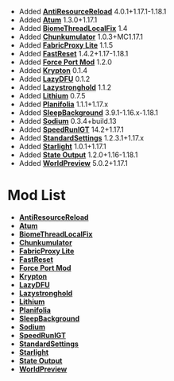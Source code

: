 - Added **[AntiResourceReload](https://github.com/Minecraft-Java-Edition-Speedrunning/antiresourcereload)** 4.0.1+1.17.1-1.18.1
- Added **[Atum](https://github.com/KingContaria/atum-rewrite)** 1.3.0+1.17.1
- Added **[BiomeThreadLocalFix](https://github.com/RedLime/BiomeThreadLocalFix)** 1.4
- Added **[Chunkumulator](https://github.com/DuncanRuns/Chunkumulator)** 1.0.3+MC1.17.1
- Added **[FabricProxy Lite](https://github.com/OKTW-Network/FabricProxy-Lite)** 1.1.5
- Added **[FastReset](https://github.com/KingContaria/FastReset)** 1.4.2+1.17-1.18.1
- Added **[Force Port Mod](https://github.com/DuncanRuns/Force-Port-Mod)** 1.2.0
- Added **[Krypton](https://github.com/astei/krypton)** 0.1.4
- Added **[LazyDFU](https://github.com/astei/lazydfu)** 0.1.2
- Added **[Lazystronghold](https://github.com/Gregor0410/LazyStronghold)** 1.1.2
- Added **[Lithium](https://github.com/CaffeineMC/lithium-fabric)** 0.7.5
- Added **[Planifolia](https://github.com/tildejustin/planifolia)** 1.1.1+1.17.x
- Added **[SleepBackground](https://github.com/RedLime/SleepBackground)** 3.9.1-1.16.x-1.18.1
- Added **[Sodium](https://github.com/Minecraft-Java-Edition-Speedrunning/sodium)** 0.3.4+build.13
- Added **[SpeedRunIGT](https://github.com/RedLime/SpeedRunIGT)** 14.2+1.17.1
- Added **[StandardSettings](https://github.com/KingContaria/StandardSettings)** 1.2.3.1+1.17.x
- Added **[Starlight](https://github.com/PaperMC/Starlight)** 1.0.1+1.17.1
- Added **[State Output](https://github.com/tildejustin/state-output)** 1.2.0+1.16-1.18.1
- Added **[WorldPreview](https://github.com/KingContaria/mcsr-worldpreview-1.16.1)** 5.0.2+1.17.1

# Mod List
- **[AntiResourceReload](https://github.com/Minecraft-Java-Edition-Speedrunning/antiresourcereload)**
- **[Atum](https://github.com/KingContaria/atum-rewrite)**
- **[BiomeThreadLocalFix](https://github.com/RedLime/BiomeThreadLocalFix)**
- **[Chunkumulator](https://github.com/DuncanRuns/Chunkumulator)**
- **[FabricProxy Lite](https://github.com/OKTW-Network/FabricProxy-Lite)**
- **[FastReset](https://github.com/KingContaria/FastReset)**
- **[Force Port Mod](https://github.com/DuncanRuns/Force-Port-Mod)**
- **[Krypton](https://github.com/astei/krypton)**
- **[LazyDFU](https://github.com/astei/lazydfu)**
- **[Lazystronghold](https://github.com/Gregor0410/LazyStronghold)**
- **[Lithium](https://github.com/CaffeineMC/lithium-fabric)**
- **[Planifolia](https://github.com/tildejustin/planifolia)**
- **[SleepBackground](https://github.com/RedLime/SleepBackground)**
- **[Sodium](https://github.com/Minecraft-Java-Edition-Speedrunning/sodium)**
- **[SpeedRunIGT](https://github.com/RedLime/SpeedRunIGT)**
- **[StandardSettings](https://github.com/KingContaria/StandardSettings)**
- **[Starlight](https://github.com/PaperMC/Starlight)**
- **[State Output](https://github.com/tildejustin/state-output)**
- **[WorldPreview](https://github.com/KingContaria/mcsr-worldpreview-1.16.1)**
